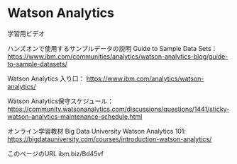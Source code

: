# Watson Analytics

学習用ビデオ

ハンズオンで使用するサンプルデータの説明 Guide to Sample Data Sets：
https://www.ibm.com/communities/analytics/watson-analytics-blog/guide-to-sample-datasets/

Watson Analytics 入り口：
https://www.ibm.com/analytics/watson-analytics/

Watson Analytics保守スケジュール：
https://community.watsonanalytics.com/discussions/questions/1441/sticky-watson-analytics-maintenance-schedule.html

オンライン学習教材 Big Data University Watson Analytics 101: 
https://bigdatauniversity.com/courses/introduction-watson-analytics/

このページのURL
ibm.biz/Bd45vf
